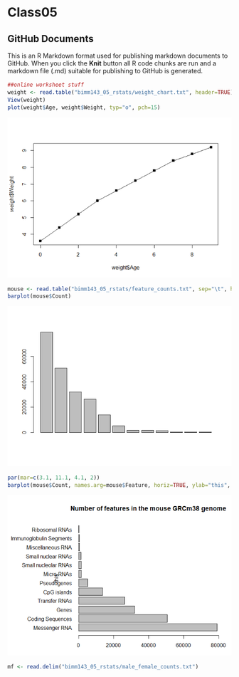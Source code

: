 Class05
================

## GitHub Documents

This is an R Markdown format used for publishing markdown documents to
GitHub. When you click the **Knit** button all R code chunks are run and
a markdown file (.md) suitable for publishing to GitHub is generated.

``` r
##online worksheet stuff
weight <- read.table("bimm143_05_rstats/weight_chart.txt", header=TRUE)
View(weight)
plot(weight$Age, weight$Weight, typ="o", pch=15)
```

![](Class-05_files/figure-gfm/unnamed-chunk-1-1.png)<!-- -->

``` r
mouse <- read.table("bimm143_05_rstats/feature_counts.txt", sep="\t", header=TRUE)
barplot(mouse$Count)
```

![](Class-05_files/figure-gfm/unnamed-chunk-2-1.png)<!-- -->

``` r
par(mar=c(3.1, 11.1, 4.1, 2))
barplot(mouse$Count, names.arg=mouse$Feature, horiz=TRUE, ylab="this", main="Number of features in the mouse GRCm38 genome", las=1, xlim=c(0,80000))
```

![](Class-05_files/figure-gfm/unnamed-chunk-3-1.png)<!-- -->

``` r
mf <- read.delim("bimm143_05_rstats/male_female_counts.txt")
```
